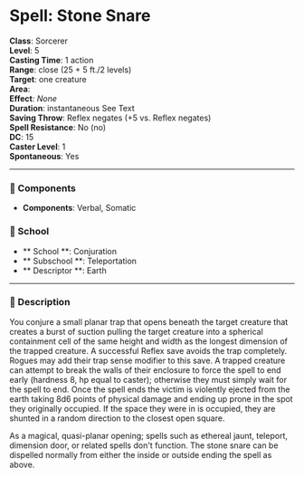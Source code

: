 
# Spell: Stone Snare
**Class**: Sorcerer  
**Level**: 5  
**Casting Time**: 1 action  
**Range**: close (25 + 5 ft./2 levels)  
**Target**: one creature  
**Area**:   
**Effect**: _None_  
**Duration**: instantaneous See Text  
**Saving Throw**: Reflex negates (+5 vs. Reflex negates)  
**Spell Resistance**: No (no)  
**DC**: 15  
**Caster Level**: 1  
**Spontaneous**: Yes

---

### 🔮 Components
- **Components**: Verbal, Somatic

### 🏫 School
- ** School **: Conjuration
- ** Subschool **: Teleportation
- ** Descriptor **: Earth
---

### 📜 Description
You conjure a small planar trap that opens beneath the target creature that creates a burst of suction pulling the target creature into a spherical containment cell of the same height and width as the longest dimension of the trapped creature. A successful Reflex save avoids the trap completely. Rogues may add their trap sense modifier to this save. A trapped creature can attempt to break the walls of their enclosure to force the spell to end early (hardness 8, hp equal to caster); otherwise they must simply wait for the spell to end. Once the spell ends the victim is violently ejected from the earth taking 8d6 points of physical damage and ending up prone in the spot they originally occupied. If the space they were in is occupied, they are shunted in a random direction to the closest open square.

As a magical, quasi-planar opening; spells such as ethereal jaunt, teleport, dimension door, or related spells don't function. The stone snare can be dispelled normally from either the inside or outside ending the spell as above.
